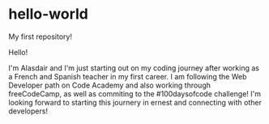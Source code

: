# hello-world
My first repository!

Hello!

I'm Alasdair and I'm just starting out on my coding journey after working as a French and Spanish teacher in my first career. I am following the Web Developer path on Code Academy and also working through freeCodeCamp, as well as commiting to the #100daysofcode challenge! I'm looking forward to starting this journery in ernest and connecting with other developers!
